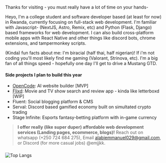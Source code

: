 Thanks for visiting - you must really have a lot of time on your hands-

Heyo, I'm a college student and software developer based (at least for now) in Rwanda, currently focusing on full-stack web development. I'm familiar with Javascript- (NextJS, Astro, Remix, etc) and Python (Flask, Django) based frameworks for web development. I can also build cross-platform mobile apps with React Native and other things like discord bots, chrome extensions, and tampermonkey scripts. 

(Kinda) fun facts about me: I'm biracial (half thai, half nigerian)! If i'm not coding you'll most likely find me gaming (Valorant, Strinova, etc). I'm a big fan of all things speed - hopefully one day I'll get to drive a Mustang GTD.

#### Side projects I plan to build this year
- [OpenCode](https://github.com/emjjkk/opencode): AI website builder [MVP]
- [Flixd](https://github.com/emjjkk/flixd): Movie and TV show search and review app - kinda like letterboxd [WIP]
- Fluent: Social blogging platform & CMS
- Serval: Discord based gamified economy built on simultated crypto trading
- Stage Infinite: Esports fantasy-betting platform with in-game currency

> **I offer really (like super duper) affordable web development  services (Landing pages, ecommerce, blogs)!** Reach out on whatsapp (+250 724 684 275), Email [alabiemmanuel029@gmail.com](mailto:alabiemmanuel029@gmail.com), or Discord (for more casual jobs) @emjjkk.

###

![Top Langs](https://github-readme-stats.vercel.app/api/top-langs/?username=emjjkk&langs_count=10&layout=compact&theme=tokyonight)


